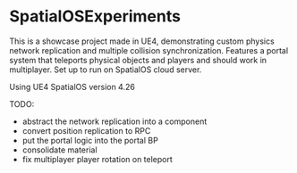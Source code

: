 # SpatialOSExperiments
This is a showcase project made in UE4, demonstrating custom physics network replication and multiple collision synchronization.
Features a portal system that teleports physical objects and players and should work in multiplayer.
Set up to run on SpatialOS cloud server.

Using UE4 SpatialOS version 4.26

TODO:
* abstract the network replication into a component
* convert position replication to RPC
* put the portal logic into the portal BP
* consolidate material
* fix multiplayer player rotation on teleport
